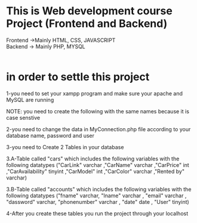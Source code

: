 # This is Web development course Project (Frontend and Backend)
Frontend ->Mainly HTML, CSS, JAVASCRIPT <br />
Backend -> Mainly PHP, MYSQL <br /> <br />

# in order to settle this project
1-you need to set your xampp program and make sure your apache and MySQL are running <br />

NOTE: you need to create the following with the same names because it is case senstive <br />

2-you need to change the data in MyConnection.php file according to your database name, password and user <br />

3-you need to Create 2 Tables in your database <br />

3.A-Table called "cars" which includes the following variables with the following datatypes ("CarLink" varchar ,"CarName" varchar ,"CarPrice" int ,"CarAvailability" tinyint ,"CarModel" int ,"CarColor" varchar ,"Rented by" varchar) <br />

3.B-Table called "accounts" which includes the following variables with the following datatypes ("fname" varchar, "lname" varchar , "email" varchar , "dassword" varchar, "phonenumber" varchar , "date" date , "User" tinyint) <br />

4-After you create these tables you run the project through your localhost 

